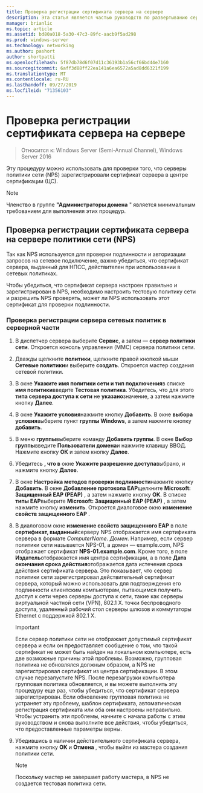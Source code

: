 ```yaml
---
title: Проверка регистрации сертификата сервера на сервере
description: Эта статья является частью руководств по развертыванию сертификатов сервера для беспроводных и беспроводных развертываний 802.1 X.
manager: brianlic
ms.topic: article
ms.assetid: bd80a018-5a30-47c3-89fc-aacb9f5ad298
ms.prod: windows-server
ms.technology: networking
ms.author: pashort
author: shortpatti
ms.openlocfilehash: 5f87db78d6f07d11c36193b1a56cf66bd44e7160
ms.sourcegitcommit: 6aff3d88ff22ea141a6ea6572a5ad8dd6321f199
ms.translationtype: MT
ms.contentlocale: ru-RU
ms.lasthandoff: 09/27/2019
ms.locfileid: "71356103"
---
```

# <a name="verify-server-enrollment-of-a-server-certificate"></a>Проверка регистрации сертификата сервера на сервере

>Относится к: Windows Server (Semi-Annual Channel), Windows Server 2016

Эту процедуру можно использовать для проверки того, что серверы политики сети (NPS) зарегистрировали сертификат сервера в центре сертификации (ЦС).   
  
>[!NOTE]  
>Членство в группе **"Администраторы домена** " является минимальным требованием для выполнения этих процедур.  
  
## <a name="verify-network-policy-server-nps-enrollment-of-a-server-certificate"></a>Проверка регистрации сертификата сервера на сервере политики сети (NPS)  
  
Так как NPS используется для проверки подлинности и авторизации запросов на сетевое подключение, важно убедиться, что сертификат сервера, выданный для НПСС, действителен при использовании в сетевых политиках.  
  
Чтобы убедиться, что сертификат сервера настроен правильно и зарегистрирован в NPS, необходимо настроить тестовую политику сети и разрешить NPS проверять, может ли NPS использовать этот сертификат для проверки подлинности.  
  
### <a name="to-verify-nps-enrollment-of-a-server-certificate"></a>Проверка регистрации сервера сетевых политик в серверной части  
  
1.  В диспетчер сервера выберите **Сервис**, а затем — **сервер политики сети**. Откроется консоль управления (MMC) сервера политики сети.  
  
2.  Дважды щелкните **политики**, щелкните правой кнопкой мыши **Сетевые политики**и выберите **создать**. Откроется мастер создания сетевой политики.  
  
3.  В окне **Укажите имя политики сети и тип подключения**в списке **имя политики**введите **Тестовая политика**. Убедитесь, что для этого **типа сервера доступа к сети** не **указано**значение, а затем нажмите кнопку **Далее**.  
  
4.  В окне **Укажите условия**нажмите кнопку **Добавить**. В окне **выбора условия**выберите пункт **группы Windows**, а затем нажмите кнопку **добавить**.  
  
5.  В меню **группы**выберите команду **Добавить группы**. В окне **Выбор группы**введите **Пользователи домена**и нажмите клавишу ВВОД. Нажмите кнопку **ОК** и затем кнопку **Далее**.  
  
6.  Убедитесь **, что в** окне **Укажите разрешение доступа**выбрано, и нажмите кнопку **Далее**.  
  
7.  В окне **Настройка методов проверки подлинности**нажмите кнопку **Добавить**. В окне **Добавление протокола EAP**щелкните **Microsoft: Защищенный EAP (PEAP)** , а затем нажмите кнопку **ОК**. В списке **типы EAP**выберите **Microsoft: Защищенный EAP (PEAP)** , а затем нажмите кнопку **изменить**. Откроется диалоговое окно **изменение свойств защищенного EAP** .  
  
8.  В диалоговом окне **изменение свойств защищенного EAP** в поле **сертификат, выданный**серверу NPS отображается имя сертификата сервера в формате *ComputerName*. *Домен*. Например, если сервер политики сети называется NPS-01, а домен — example.com, NPS отображает сертификат **NPS-01.example.com**. Кроме того, в поле **Издатель**отображается имя центра сертификации, а в поле **Дата окончания срока действия**отображается дата истечения срока действия сертификата сервера. Это показывает, что сервер политики сети зарегистрировал действительный сертификат сервера, который можно использовать для подтверждения его подлинности клиентским компьютерам, пытающимся получить доступ к сети через серверы доступа к сети, такие как серверы виртуальной частной сети (VPN), 802.1 X. точки беспроводного доступа, удаленный рабочий стол серверы шлюзов и коммутаторы Ethernet с поддержкой 802.1 X.  
  
    > [!IMPORTANT]  
    > Если сервер политики сети не отображает допустимый сертификат сервера и если он предоставляет сообщение о том, что такой сертификат не может быть найден на локальном компьютере, есть две возможные причины этой проблемы. Возможно, групповая политика не обновлялся должным образом, а NPS не зарегистрировал сертификат из центра сертификации. В этом случае перезапустите NPS. После перезагрузки компьютера групповая политика обновляется, и вы можете выполнить эту процедуру еще раз, чтобы убедиться, что сертификат сервера зарегистрирован. Если обновление групповая политика не устраняет эту проблему, шаблон сертификата, автоматическая регистрация сертификата или оба они настроены неправильно. Чтобы устранить эти проблемы, начните с начала работы с этим руководством и снова выполните все действия, чтобы убедиться, что предоставленные параметры верны.  
  
9. Убедившись в наличии действительного сертификата сервера, нажмите кнопку **ОК** и **Отмена** , чтобы выйти из мастера создания политики сети.  
  
    > [!NOTE]  
    > Поскольку мастер не завершает работу мастера, в NPS не создается тестовая политика сети.  
  



